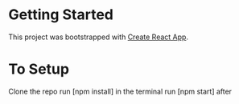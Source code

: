 # Getting Started

This project was bootstrapped with [Create React App](https://github.com/facebook/create-react-app).

# To Setup

Clone the repo
run [npm install] in the terminal
run [npm start] after
